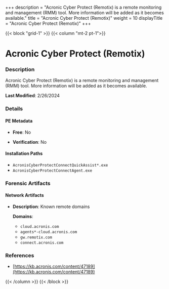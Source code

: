 +++
description = "Acronic Cyber Protect (Remotix) is a remote monitoring and management (RMM) tool. More information will be added as it becomes available."
title = "Acronic Cyber Protect (Remotix)"
weight = 10
displayTitle = "Acronic Cyber Protect (Remotix)"
+++


{{< block "grid-1" >}}
{{< column "mt-2 pt-1">}}

# Acronic Cyber Protect (Remotix)


### Description

Acronic Cyber Protect (Remotix) is a remote monitoring and management (RMM) tool. More information will be added as it becomes available.



**Last Modified**: 2/26/2024

### Details


#### PE Metadata


- **Free**: No

- **Verification**: No




#### Installation Paths
- `AcronisCyberProtectConnectQuickAssist*.exe`
- `AcronisCyberProtectConnectAgent.exe`

### Forensic Artifacts




#### Network Artifacts

- **Description**: Known remote domains

  **Domains**:
    - `cloud.acronis.com`
    - `agents*-cloud.acronis.com`
    - `gw.remotix.com`
    - `connect.acronis.com`





### References
- [https://kb.acronis.com/content/47189](https://kb.acronis.com/content/47189)



{{< /column >}}
{{< /block >}}
